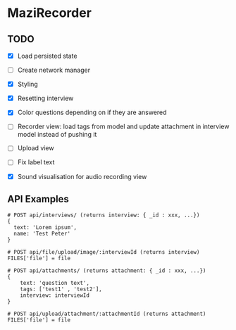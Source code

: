 # MaziRecorder

## TODO

* [x] Load persisted state
* [ ] Create network manager
* [x] Styling
* [x] Resetting interview
* [x] Color questions depending on if they are answered
* [ ] Recorder view: load tags from model and update attachment in interview model instead of pushing it
* [ ] Upload view
* [ ] Fix label text
* [x] Sound visualisation for audio recording view



## API Examples

```
# POST api/interviews/ (returns interview: { _id : xxx, ...})
{
  text: 'Lorem ipsum',
  name: 'Test Peter'
}

# POST api/file/upload/image/:interviewId (returns interview)
FILES['file'] = file

# POST api/attachments/ (returns attachment: { _id : xxx, ...})
{
	text: 'question text',
	tags: ['test1' , 'test2'],
	interview: interviewId
}

# POST api/upload/attachment/:attachmentId (returns attachment)
FILES['file'] = file


```

